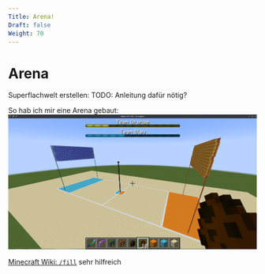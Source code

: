 ```yaml
---
Title: Arena!
Draft: false
Weight: 70
---
```


# Arena
Superflachwelt erstellen:
TODO: Anleitung dafür nötig?

So hab ich mir eine Arena gebaut:  
![arena beispiel](ingame-arena.png)

[Minecraft Wiki: `/fill`](https://minecraft.fandom.com/wiki/Commands/fill) sehr hilfreich

